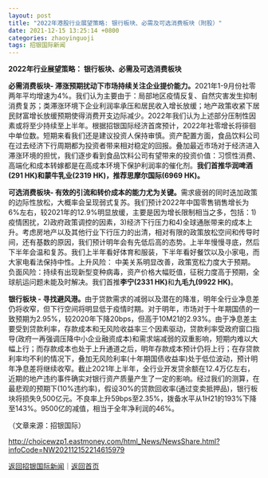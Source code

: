 ```yaml
---
layout: post
title: "2022年港股行业展望策略: 银行板块、必需及可选消费板块（附股）"
date: 2021-12-15 13:25:14 +0800
categories: zhaoyinguoji
tags: 招银国际新闻
---
```

<p><strong>2022年行业展望策略： 银行板块、必需及可选消费板块</strong></p><p><strong>必需消费板块- 滞涨预期扰动下市场持续关注企业提价能力。</strong>2021年1-9月份社零两年平均增速为4%。我们认为主要由于：局部地区疫情反复、自然灾害发生抑制消费复苏；类滞涨环境下企业利润率承压和居民收入增长放缓；地产政策收紧下居民财富增长放缓预期使得消费开支边际减少。2022年我们认为上述部分压制性因素或将至少持续至上半年。根据招银国际经济首席预计，2022年社零增长将徘徊中单位数。短期来看我们还是建议投资人保持审慎。资产配置方面，食品饮料公司在过去经济下行周期都为投资者带来相对稳定的回报。叠加最近市场对于经济进入滞涨环境的担忧，我们逐步看到食品饮料公司有望带来的投资价值：习惯性消费、高端化和成本转嫁都是在高成本环境下保护利润率的催化剂。<strong>我们首推华润啤酒(291 HK)和蒙牛乳业(2319 HK)，推荐思摩尔国际(6969 HK)。</strong></p><p><strong>可选消费板块- 有效的引流和转价成本的能力尤为关键。</strong>需求疲弱的同时迭加政策的边际性放松，大概率会呈现弱式复苏。我们预计2022年中国零售销售增长为6%左右，较2021年的12.9%明显放缓，主要是因为增长限制相当之多，包括：1)疫情困扰，2)政府政策调控的因素，3)经济下行压力和4)全球通胀带来的成本上升。考虑房地产以及其他行业下行压力的出清，相对有限的政策放松空间和传导时间，还有基数的原因，我们预计明年会有先低后高的态势。上半年慢慢寻底，然后下半年会温和复苏。我们上半年看好体育和服装，下半年看好餐饮以及小家电，而大家电看法保持中性。上升风险： 中美关系明显改善，政策宽松力度大于预期。负面风险：持续有出现新型变种病毒，资产价格大幅贬值，征税力度高于预期，全球航运问题未能及时解决。我们首推<strong>李宁(2331 HK)</strong>和<strong>九毛九(9922 HK)</strong>。</p><p><strong>银行板块 - 寻找避风港。</strong>由于贷款需求的减弱以及潜在的降准，明年全行业净息差仍将收窄，但下行空间将明显低于疫情时期。对于明年，市场对于十年期国债的一致预期为2.95%，较2020年下降20bps，但高于10M21的2.93%。由于净息差主要受到贷款利率，存款成本和无风险收益率三个因素驱动，贷款利率受政府窗口指导(政府一再强调压降中小企业融资成本)和需求端减弱的双重影响，短期内难以大幅上行；而存款成本也处于上升通道之后，明年存款成本预计仍将上行；在存贷款利率均不利的情况下，叠加无风险利率(十年期国债收益率)处于低位波动，预计明年净息差将继续收窄。截止2021年上半年，全行业开发贷余额在12.4万亿左右，近期的地产违约事件确实对银行资产质量产生了一定的影响。经过我们的测算，在最悲观的预期下(10%违约率)，假设30%的贷款回收率(通过变卖抵押品)，银行板块将损失9,500亿元。不良率上升59bps至2.35%，拨备水平从1H21的193%下降至143%。9500亿的减值，相当于全年净利润的46%。</p><p class="em_media">（文章来源：招银国际）</p>

<http://choicewzp1.eastmoney.com/html_News/NewsShare.html?infoCode=NW202112152214615979>

[返回招银国际新闻](//finews.withounder.com/category/zhaoyinguoji.html)｜[返回首页](//finews.withounder.com/)